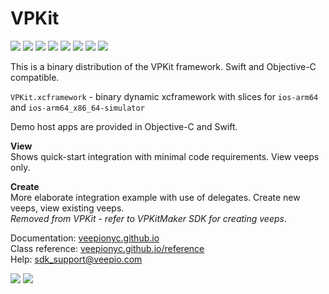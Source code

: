 # VPKit

![](https://img.shields.io/badge/build-passing-green.svg)
![](https://img.shields.io/cocoapods/v/VPKit.svg)
![](https://img.shields.io/cocoapods/at/VPKit.svg)
![](https://img.shields.io/cocoapods/p/VPKit.svg)
![](https://img.shields.io/cocoapods/l/VPKit.svg)
![](https://img.shields.io/badge/obj--c-compatible-green.svg)
![](https://img.shields.io/badge/swift-compatible-green.svg)
![](https://img.shields.io/badge/dependencies-passing-green.svg)

This is a binary distribution of the VPKit framework. Swift and Objective-C compatible.

`VPKit.xcframework` - binary dynamic xcframework with slices for `ios-arm64` and `ios-arm64_x86_64-simulator`

Demo host apps are provided in Objective-C and Swift. 

__View__   
Shows quick-start integration with minimal code requirements. View veeps only.  

__Create__   
More elaborate integration example with use of delegates. Create new veeps, view existing veeps.  
_Removed from VPKit - refer to VPKitMaker SDK for creating veeps_.



Documentation: [veepionyc.github.io](https://veepionyc.github.io)     
Class reference: [veepionyc.github.io/reference](https://veepionyc.github.io/reference/)  
Help: sdk_support@veepio.com  

![](https://veepionyc.github.io/assets/img/consume.jpg)
![](https://veepionyc.github.io/assets/img/create.jpg)

